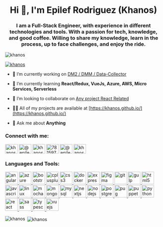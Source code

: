 <h1 align="center">Hi 👋, I'm Epilef Rodriguez (Khanos)</h1>
<h3 align="center">I am a Full-Stack Engineer, with experience in different technologies and tools. With a passion for tech, knowledge, and good coffee. Willing to share my knowledge, learn in the process, up to face challenges, and enjoy the ride.</h3>

<p align="left"> <img src="https://komarev.com/ghpvc/?username=khanos" alt="khanos" /> </p>

<p align="left"> <a href="https://github.com/ryo-ma/github-profile-trophy"><img src="https://github-profile-trophy.vercel.app/?username=khanos" alt="khanos" /></a> </p>

- 🔭 I’m currently working on [DM2 / DMM / Data-Collector](https://www.lookatme-ventures.com/)

- 🌱 I’m currently learning **React/Redux, VueJs, Azure, AWS, Micro Services, Serverless**

- 👯 I’m looking to collaborate on [Any project React Related](https://github.com/Khanos/100DaysOfReact)

- 👨‍💻 All of my projects are available at [https://khanos.github.io/](https://khanos.github.io/)

- 💬 Ask me about **Anything**

<p align="left">
<h3 align="left">Connect with me:</h3>
<a href="https://dev.to/khanos" target="blank"><img align="center" src="https://cdn.jsdelivr.net/npm/simple-icons@3.0.1/icons/dev-dot-to.svg" alt="khanos" height="30" width="40" /></a>
<a href="https://twitter.com/@epilefrodriguez" target="blank"><img align="center" src="https://cdn.jsdelivr.net/npm/simple-icons@3.0.1/icons/twitter.svg" alt="@epilefrodriguez" height="30" width="40" /></a>
<a href="https://linkedin.com/in/khanos" target="blank"><img align="center" src="https://cdn.jsdelivr.net/npm/simple-icons@3.0.1/icons/linkedin.svg" alt="khanos" height="30" width="40" /></a>
<a href="https://stackoverflow.com/users/7815979" target="blank"><img align="center" src="https://cdn.jsdelivr.net/npm/simple-icons@3.0.1/icons/stackoverflow.svg" alt="7815979" height="30" width="40" /></a>
<a href="https://instagram.com/@epilef.js" target="blank"><img align="center" src="https://cdn.jsdelivr.net/npm/simple-icons@3.0.1/icons/instagram.svg" alt="@epilef.js" height="30" width="40" /></a>
<a href="https://www.hackerrank.com/khanosve" target="blank"><img align="center" src="https://cdn.jsdelivr.net/npm/simple-icons@3.0.1/icons/hackerrank.svg" alt="khanosve" height="30" width="40" /></a>
</p>

<h3 align="left">Languages and Tools:</h3>
<p align="left"> <a href="https://angular.io" target="_blank"> <img src="https://devicons.github.io/devicon/devicon.git/icons/angularjs/angularjs-original.svg" alt="angularjs" width="40" height="40"/> </a> <a href="https://azure.microsoft.com/en-in/" target="_blank"> <img src="https://www.vectorlogo.zone/logos/microsoft_azure/microsoft_azure-icon.svg" alt="azure" width="40" height="40"/> </a> <a href="https://getbootstrap.com" target="_blank"> <img src="https://devicons.github.io/devicon/devicon.git/icons/bootstrap/bootstrap-plain.svg" alt="bootstrap" width="40" height="40"/> </a> <a href="https://www.w3schools.com/cpp/" target="_blank"> <img src="https://devicons.github.io/devicon/devicon.git/icons/cplusplus/cplusplus-original.svg" alt="cplusplus" width="40" height="40"/> </a> <a href="https://www.w3schools.com/css/" target="_blank"> <img src="https://devicons.github.io/devicon/devicon.git/icons/css3/css3-original-wordmark.svg" alt="css3" width="40" height="40"/> </a> <a href="https://www.docker.com/" target="_blank"> <img src="https://devicons.github.io/devicon/devicon.git/icons/docker/docker-original-wordmark.svg" alt="docker" width="40" height="40"/> </a> <a href="https://expressjs.com" target="_blank"> <img src="https://devicons.github.io/devicon/devicon.git/icons/express/express-original-wordmark.svg" alt="express" width="40" height="40"/> </a> <a href="https://www.figma.com/" target="_blank"> <img src="https://www.vectorlogo.zone/logos/figma/figma-icon.svg" alt="figma" width="40" height="40"/> </a> <a href="https://git-scm.com/" target="_blank"> <img src="https://www.vectorlogo.zone/logos/git-scm/git-scm-icon.svg" alt="git" width="40" height="40"/> </a> <a href="https://gulpjs.com" target="_blank"> <img src="https://devicons.github.io/devicon/devicon.git/icons/gulp/gulp-plain.svg" alt="gulp" width="40" height="40"/> </a> <a href="https://www.w3.org/html/" target="_blank"> <img src="https://devicons.github.io/devicon/devicon.git/icons/html5/html5-original-wordmark.svg" alt="html5" width="40" height="40"/> </a> <a href="https://developer.mozilla.org/en-US/docs/Web/JavaScript" target="_blank"> <img src="https://devicons.github.io/devicon/devicon.git/icons/javascript/javascript-original.svg" alt="javascript" width="40" height="40"/> </a> <a href="https://www.linux.org/" target="_blank"> <img src="https://devicons.github.io/devicon/devicon.git/icons/linux/linux-original.svg" alt="linux" width="40" height="40"/> </a> <a href="https://mochajs.org" target="_blank"> <img src="https://www.vectorlogo.zone/logos/mochajs/mochajs-icon.svg" alt="mocha" width="40" height="40"/> </a> <a href="https://www.mongodb.com/" target="_blank"> <img src="https://devicons.github.io/devicon/devicon.git/icons/mongodb/mongodb-original-wordmark.svg" alt="mongodb" width="40" height="40"/> </a> <a href="https://www.mysql.com/" target="_blank"> <img src="https://devicons.github.io/devicon/devicon.git/icons/mysql/mysql-original-wordmark.svg" alt="mysql" width="40" height="40"/> </a> <a href="https://nextjs.org/" target="_blank"> <img src="https://cdn.worldvectorlogo.com/logos/nextjs-3.svg" alt="nextjs" width="40" height="40"/> </a> <a href="https://nodejs.org" target="_blank"> <img src="https://devicons.github.io/devicon/devicon.git/icons/nodejs/nodejs-original-wordmark.svg" alt="nodejs" width="40" height="40"/> </a> <a href="https://www.postgresql.org" target="_blank"> <img src="https://devicons.github.io/devicon/devicon.git/icons/postgresql/postgresql-original-wordmark.svg" alt="postgresql" width="40" height="40"/> </a> <a href="https://pugjs.org" target="_blank"> <img src="https://cdn.worldvectorlogo.com/logos/pug.svg" alt="pug" width="40" height="40"/> </a> <a href="https://github.com/puppeteer/puppeteer" target="_blank"> <img src="https://www.vectorlogo.zone/logos/pptrdev/pptrdev-official.svg" alt="puppeteer" width="40" height="40"/> </a> <a href="https://www.python.org" target="_blank"> <img src="https://devicons.github.io/devicon/devicon.git/icons/python/python-original.svg" alt="python" width="40" height="40"/> </a> <a href="https://reactjs.org/" target="_blank"> <img src="https://devicons.github.io/devicon/devicon.git/icons/react/react-original-wordmark.svg" alt="react" width="40" height="40"/> </a> <a href="https://sass-lang.com" target="_blank"> <img src="https://devicons.github.io/devicon/devicon.git/icons/sass/sass-original.svg" alt="sass" width="40" height="40"/> </a> <a href="https://www.typescriptlang.org/" target="_blank"> <img src="https://devicons.github.io/devicon/devicon.git/icons/typescript/typescript-original.svg" alt="typescript" width="40" height="40"/> </a> <a href="https://vuejs.org/" target="_blank"> <img src="https://devicons.github.io/devicon/devicon.git/icons/vuejs/vuejs-original-wordmark.svg" alt="vuejs" width="40" height="40"/> </a> </p>

<p><img align="left" src="https://github-readme-stats.vercel.app/api/top-langs/?username=khanos&layout=compact" alt="khanos" /></p>

<p>&nbsp;<img align="center" src="https://github-readme-stats.vercel.app/api?username=khanos&show_icons=true" alt="khanos" /></p>
